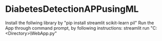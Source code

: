 # DiabetesDetectionAPPusingML
Install the follwing library by "pip install streamlit scikit-learn pil"
Run the App through command prompt, by following instructions:
streamlit run "C:\<Directory>\WebApp.py"
